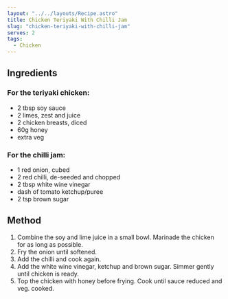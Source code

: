 ```yaml
---
layout: "../../layouts/Recipe.astro"
title: Chicken Teriyaki With Chilli Jam
slug: "chicken-teriyaki-with-chilli-jam"
serves: 2
tags:
  - Chicken
---
```


## Ingredients


### For the teriyaki chicken:

- 2 tbsp soy sauce
- 2 limes, zest and juice 
- 2 chicken breasts, diced
- 60g honey
- extra veg

### For the chilli jam:

- 1 red onion, cubed
- 2 red chilli, de-seeded and chopped 
- 2 tbsp white wine vinegar
- dash of tomato ketchup/puree
- 2 tsp brown sugar

## Method

1. Combine the soy and lime juice in a small bowl. Marinade the chicken for as long as possible.
1. Fry the onion until softened. 
1. Add the chilli and cook again.
1. Add the white wine vinegar, ketchup and brown sugar. Simmer gently until chicken is ready.
1. Top the chicken with honey before frying. Cook until sauce reduced and veg. cooked.